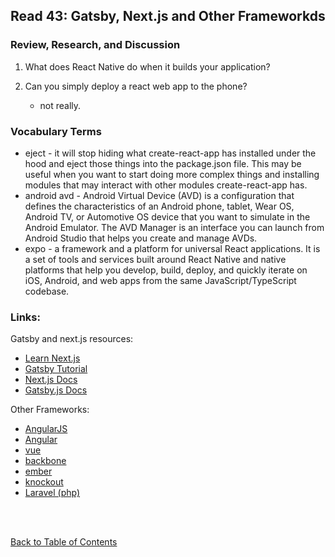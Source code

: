 ## Read 43: Gatsby, Next.js and Other Frameworkds

### Review, Research, and Discussion

1. What does React Native do when it builds your application?

1. Can you simply deploy a react web app to the phone?
   - not really.

### Vocabulary Terms

- eject - it will stop hiding what create-react-app has installed under the hood and eject those things into the package.json file. This may be useful when you want to start doing more complex things and installing modules that may interact with other modules create-react-app has.
- android avd - Android Virtual Device (AVD) is a configuration that defines the characteristics of an Android phone, tablet, Wear OS, Android TV, or Automotive OS device that you want to simulate in the Android Emulator. The AVD Manager is an interface you can launch from Android Studio that helps you create and manage AVDs.
- expo - a framework and a platform for universal React applications. It is a set of tools and services built around React Native and native platforms that help you develop, build, deploy, and quickly iterate on iOS, Android, and web apps from the same JavaScript/TypeScript codebase.

### Links:

Gatsby and next.js resources:

- [Learn Next.js](https://nextjs.org/learn/basics/getting-started)
- [Gatsby Tutorial](https://www.gatsbyjs.org/tutorial/)
- [Next.js Docs](https://nextjs.org/docs)
- [Gatsby.js Docs](https://www.gatsbyjs.org/docs/)

Other Frameworks:

- [AngularJS](https://angularjs.org/)
- [Angular](https://angular.io/)
- [vue](https://vuejs.org/)
- [backbone](http://backbonejs.org/)
- [ember](https://www.emberjs.com/)
- [knockout](https://knockoutjs.com/)
- [Laravel (php)](https://laravel.com/)

<br>
<br>

[Back to Table of Contents](../README.md)
